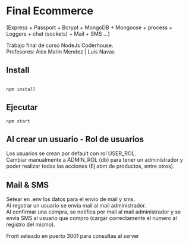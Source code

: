 # Final Ecommerce

(Express + Passport + Bcrypt + MongoDB + Mongoose + process + Loggers + chat (sockets) + Mail + SMS ...)  

Trabajo final de curso NodeJs Coderhouse.  
Profesores: Alex Marin Mendez | Luis Navas


## Install  

```  

npm install

```  

##  Ejecutar  

```  
npm start

```  

## Al crear un usuario  - Rol de usuarios
Los usuarios se crean por default con rol USER_ROL.  
Cambiar manualmente a ADMIN_ROL (db) para tener un administrador y poder realizar todas las acciones (Ej abm de productos, entre otros).  

## Mail & SMS  
Setear en .env los datos para el envio de mail y sms.  
Al regstrar un usuario se envia mail al mail administrador.  
Al confirmar una compra, se notifica por mail al mail administrador y se envia SMS al usuario que compro (cargar correctamente el numero al registro del mismo).    

Front seteado en puerto 3001 para consultas al server   